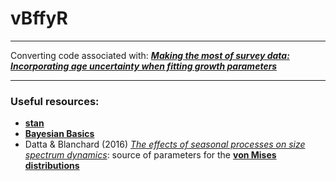 # vBffyR

***

Converting code associated with: [***Making the most of survey data: Incorporating age uncertainty when fitting growth parameters***](http://onlinelibrary.wiley.com/doi/10.1002/ece3.3280/full)


*** 

### Useful resources:

- [**stan**](http://mc-stan.org/)
- [**Bayesian Basics**](https://m-clark.github.io/docs/IntroBayes.html)
- Datta & Blanchard (2016) [*The effects of seasonal processes on size spectrum dynamics*](http://www.nrcresearchpress.com/doi/full/10.1139/cjfas-2015-0468#.Wa2DUHd97UI): source of parameters for the [**von Mises distributions**](https://en.wikipedia.org/wiki/Von_Mises_distribution)
